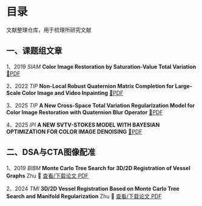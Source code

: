 # 目录
文献整理仓库，用于梳理所研究文献

## 一、课题组文章

1、2019 *SIAM* **Color Image Restoration by Saturation-Value Total Variation** [📄PDF](./Papers/2019_Jia_SIAM.pdf)

2、2022 *TIP* **Non-Local Robust Quaternion Matrix Completion for Large-Scale Color Image and Video Inpainting** [📄PDF](./Papers/2022_Jia_TIP.pdf)

3、2025 *TIP* **A New Cross-Space Total Variation Regularization Model for Color Image Restoration with Quaternion Blur Operator** [📄PDF](./Papers/2025_Jia_TIP.pdf)

4、2025 *IPI* **A NEW SVTV-STOKES MODEL WITH BAYESIAN OPTIMIZATION FOR COLOR IMAGE DENOISING** [📄PDF](./Papers/2025_Jia_IPI.pdf)

## 二、DSA与CTA图像配准

1、2019 *BIBM* **Monte Carlo Tree Search for 3D/2D Registration of Vessel Graphs** Zhu 📄 [查看/下载论文 PDF](./Papers/2019_Zhu_BIBM.pdf)

2、2024 *TMI* **3D/2D Vessel Registration Based on Monte Carlo Tree Search and Manifold Regularization** Zhu  📄 [查看/下载论文 PDF](./Papers/2024_Zhu_TMI.pdf)

